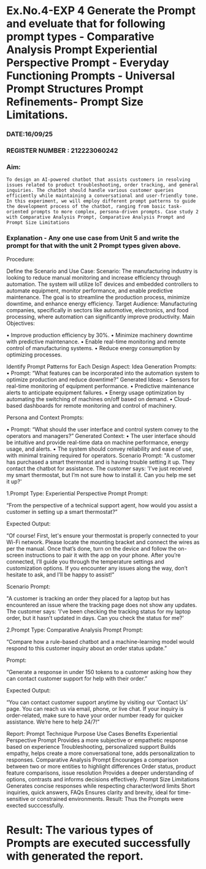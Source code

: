 # Ex.No.4-EXP 4 Generate the Prompt and eveluate that for following prompt types - Comparative Analysis Prompt Experiential Perspective Prompt - Everyday Functioning Prompts - Universal Prompt Structures Prompt Refinements- Prompt Size Limitations.
### DATE:16/09/25                                                                          
### REGISTER NUMBER : 212223060242
### Aim: 
    To design an AI-powered chatbot that assists customers in resolving issues related to product troubleshooting, order tracking, and general inquiries. The chatbot should handle various customer queries efficiently while maintaining a conversational and user-friendly tone. In this experiment, we will employ different prompt patterns to guide the development process of the chatbot, ranging from basic task-oriented prompts to more complex, persona-driven prompts. Case study 2 with Comparative Analysis Prompt, Comparative Analysis Prompt and Prompt Size Limitations
    
### Explanation - Any one use case from Unit 5 and write the prompt for that with the unit 2 Prompt types given above.
   Procedure:

Define the Scenario and Use Case: Scenario: The manufacturing industry is looking to reduce manual monitoring and increase efficiency through automation. The system will utilize IoT devices and embedded controllers to automate equipment, monitor performance, and enable predictive maintenance. The goal is to streamline the production process, minimize downtime, and enhance energy efficiency. Target Audience: Manufacturing companies, specifically in sectors like automotive, electronics, and food processing, where automation can significantly improve productivity.
Main Objectives:

• Improve production efficiency by 30%. • Minimize machinery downtime with predictive maintenance. • Enable real-time monitoring and remote control of manufacturing systems. • Reduce energy consumption by optimizing processes.

Identify Prompt Patterns for Each Design Aspect: Idea Generation Prompts:
• Prompt: “What features can be incorporated into the automation system to optimize production and reduce downtime?” Generated Ideas: • Sensors for real-time monitoring of equipment performance. • Predictive maintenance alerts to anticipate equipment failures. • Energy usage optimization by automating the switching of machines on/off based on demand. • Cloud-based dashboards for remote monitoring and control of machinery.

Persona and Context Prompts:

• Prompt: “What should the user interface and control system convey to the operators and managers?” Generated Context: • The user interface should be intuitive and provide real-time data on machine performance, energy usage, and alerts. • The system should convey reliability and ease of use, with minimal training required for operators.
Scenario Prompt:
"A customer has purchased a smart thermostat and is having trouble setting it up. They contact the chatbot for assistance. The customer says: 'I’ve just received my smart thermostat, but I’m not sure how to install it. Can you help me set it up?'

1.Prompt Type: Experiential Perspective Prompt
Prompt:

“From the perspective of a technical support agent, how would you assist a customer in setting up a smart thermostat?”

Expected Output:

“Of course! First, let's ensure your thermostat is properly connected to your Wi-Fi network. Please locate the mounting bracket and connect the wires as per the manual. Once that’s done, turn on the device and follow the on-screen instructions to pair it with the app on your phone. After you’re connected, I’ll guide you through the temperature settings and customization options. If you encounter any issues along the way, don’t hesitate to ask, and I’ll be happy to assist!”

Scenario Prompt:

"A customer is tracking an order they placed for a laptop but has encountered an issue where the tracking page does not show any updates. The customer says: 'I’ve been checking the tracking status for my laptop order, but it hasn’t updated in days. Can you check the status for me?'

2.Prompt Type: Comparative Analysis Prompt
Prompt:

“Compare how a rule-based chatbot and a machine-learning model would respond to this customer inquiry about an order status update.”

Prompt:

“Generate a response in under 150 tokens to a customer asking how they can contact customer support for help with their order.”

Expected Output:

“You can contact customer support anytime by visiting our ‘Contact Us’ page. You can reach us via email, phone, or live chat. If your inquiry is order-related, make sure to have your order number ready for quicker assistance. We’re here to help 24/7!”

Report:
Prompt Technique	Purpose	Use Cases	Benefits
Experiential Perspective Prompt	Provides a more subjective or empathetic response based on experience	Troubleshooting, personalized support	Builds empathy, helps create a more conversational tone, adds personalization to responses.
Comparative Analysis Prompt	Encourages a comparison between two or more entities to highlight differences	Order status, product feature comparisons, issue resolution	Provides a deeper understanding of options, contrasts and informs decisions effectively.
Prompt Size Limitations	Generates concise responses while respecting character/word limits	Short inquiries, quick answers, FAQs	Ensures clarity and brevity, ideal for time-sensitive or constrained environments.
Result:
Thus the Prompts were exected succcessfully.





# Result: The various types of Prompts are executed successfully with generated the report.
